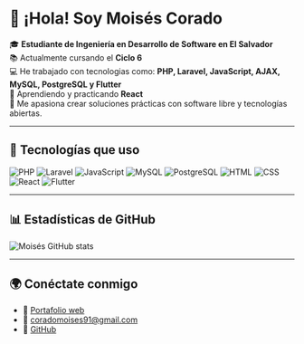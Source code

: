 # 👋 ¡Hola! Soy Moisés Corado

🎓 **Estudiante de Ingeniería en Desarrollo de Software en El Salvador**  
📚 Actualmente cursando el **Ciclo 6**  
💻 He trabajado con tecnologias como: **PHP, Laravel, JavaScript, AJAX, MySQL, PostgreSQL y Flutter**  
🌱 Aprendiendo y practicando **React**   
🚀 Me apasiona crear soluciones prácticas con software libre y tecnologías abiertas.

---

## 🧠 Tecnologías que uso
![PHP](https://img.shields.io/badge/PHP-777BB4?logo=php&logoColor=white)
![Laravel](https://img.shields.io/badge/Laravel-FF2D20?logo=laravel&logoColor=white)
![JavaScript](https://img.shields.io/badge/JavaScript-F7DF1E?logo=javascript&logoColor=black)
![MySQL](https://img.shields.io/badge/MySQL-005C84?logo=mysql&logoColor=white)
![PostgreSQL](https://img.shields.io/badge/PostgreSQL-4169E1?logo=postgresql&logoColor=white)
![HTML](https://img.shields.io/badge/HTML5-E34F26?logo=html5&logoColor=white)
![CSS](https://img.shields.io/badge/CSS3-1572B6?logo=css3&logoColor=white)
![React](https://img.shields.io/badge/React-20232A?logo=react&logoColor=61DAFB)
![Flutter](https://img.shields.io/badge/Flutter-02569B?logo=flutter&logoColor=white)

---

## 📊 Estadísticas de GitHub
![Moisés GitHub stats](https://github-readme-stats.vercel.app/api?username=moisescorado91&show_icons=true&theme=tokyonight)

---

## 🌍 Conéctate conmigo
- 💼 [Portafolio web](https://portafolio-moisescorado.netlify.app)
- 📧 coradomoises91@gmail.com
- 🐙 [GitHub](https://github.com/moisescorado91)
